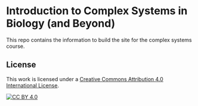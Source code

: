 [cc-by]: http://creativecommons.org/licenses/by/4.0/
[cc-by-image]: https://i.creativecommons.org/l/by/4.0/88x31.png
[cc-by-shield]: https://img.shields.io/badge/License-CC%20BY%204.0-lightgrey.svg

# Introduction to Complex Systems in Biology (and Beyond)

This repo contains the information to build the site
for the complex systems course.

## License

This work is licensed under a
[Creative Commons Attribution 4.0 International License][cc-by].

[![CC BY 4.0][cc-by-image]][cc-by]

<!--
I updated files
1. astro.config.mjs
2. tutorialPreview.astro
3. navLink.astro
4. site-config.ts
5.  -->
